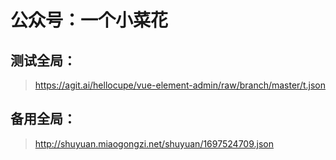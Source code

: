 # 公众号：一个小菜花

## 测试全局：
>https://agit.ai/hellocupe/vue-element-admin/raw/branch/master/t.json

## 备用全局：
>http://shuyuan.miaogongzi.net/shuyuan/1697524709.json
